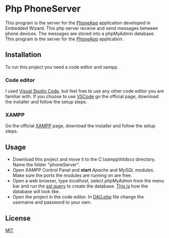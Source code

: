 # Php PhoneServer

This program is the server for the [PhoneApp](https://github.com/amalia-angela/PhoneApp) application developed in Embedded Wizard. This php server receive and send messages between phone devices. The messages are stored into a phpMyAdmin database. This program is the server for the [PhoneApp](https://github.com/amalia-angela/PhoneApp) application.


## Installation
To run this project you need a code editor and xampp.
### Code editor
I used [Visual Studio Code](https://code.visualstudio.com/), but feel free to use any other code editor you are familiar with. If you choose to use [VSCode](https://code.visualstudio.com/) go the official page, download the installer and follow the setup steps.

### XAMPP
Go the official [XAMPP](https://www.apachefriends.org/) page, download the installer and follow the setup steps.

## Usage

- Download this project and move it to the *C:\xampp\htdocs* directory. Name the folder "phoneServer".
- Open XAMPP Control Panel and **start** *Apache* and *MySQL* modules. Make sure the ports the modules are running on are free.
- Open a web browser, type *localhost*, select *phpMyAdmin* from the menu bar and run the [sql query](https://github.com/amalia-angela/PhpServer/blob/main/SqlScript/messages.sql) to create the database. [This is](https://github.com/amalia-angela/PhpServer/blob/main/SqlScript/db.png) how the database will look like.
- Open the project in the code editor. In [DAO.php](https://github.com/amalia-angela/PhpServer/blob/main/DAO.php) file change the username and password to your own.

## License

[MIT](https://choosealicense.com/licenses/mit/)

